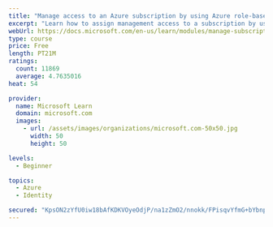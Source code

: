 ```yaml
---
title: "Manage access to an Azure subscription by using Azure role-based access control (RBAC)"
excerpt: "Learn how to assign management access to a subscription by using Azure role-based access control."
webUrl: https://docs.microsoft.com/en-us/learn/modules/manage-subscription-access-azure-rbac/
type: course
price: Free
length: PT21M
ratings:
  count: 11869
  average: 4.7635016
heat: 54

provider:
  name: Microsoft Learn
  domain: microsoft.com
  images:
    - url: /assets/images/organizations/microsoft.com-50x50.jpg
      width: 50
      height: 50

levels:
  - Beginner

topics:
  - Azure
  - Identity

secured: "KpsON2zYfU0iw18bAfKDKVOyeOdjP/na1zZmO2/nnokk/FPisqvYfmG+bYbnpVAy/g5VkFTFRRvSCMtlNN79QmfDVtJNY21JMgEZfvbYsT1EA6jl1MlDFM3L2F3W1jUyKYTa1piWBQobjb396/07VlOCVic69y7W3gZY6cSTgNfkvw6YLb/OEo2hYMeeqcJ1xevnRyGYyJW6nOrz3b1WhiBSYyCXLdyS0XrUGVqPS4OjqYAQU30FtocLWv2pqunuQLPDo/hPuPd0E2hDu8ytMaTydHVfAM1uvrcZktT0U2G9TGI2QW67zDwFBR3pLxFe/q9TIUKf5lppCuy0HyTghPRcKC4vLODfapfn3+wzUJFJ6qvJZY6FkPMWeAM4D2Mj4NlY7azDi1qDOUOgYUAfsV6kmTtsK54qX98FG4pdsR8=;zXODCYhUPfxMpvrG+2qJGg=="
---
```


